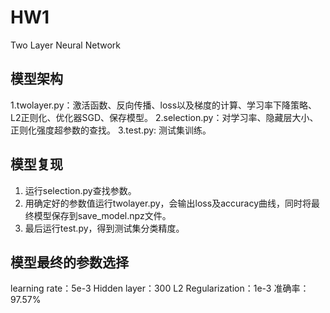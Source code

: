 # HW1
Two Layer Neural Network

## 模型架构
1.twolayer.py：激活函数、反向传播、loss以及梯度的计算、学习率下降策略、L2正则化、优化器SGD、保存模型。
2.selection.py：对学习率、隐藏层大小、正则化强度超参数的查找。
3.test.py: 测试集训练。


## 模型复现
1. 运行selection.py查找参数。
2. 用确定好的参数值运行twolayer.py，会输出loss及accuracy曲线，同时将最终模型保存到save_model.npz文件。
3. 最后运行test.py，得到测试集分类精度。

## 模型最终的参数选择
learning rate：5e-3
Hidden layer：300
L2 Regularization：1e-3
准确率：97.57%
